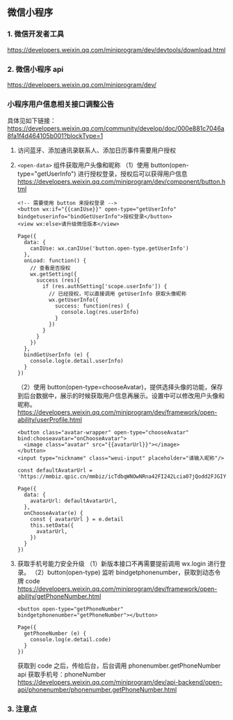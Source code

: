 ## 微信小程序

### 1. 微信开发者工具

https://developers.weixin.qq.com/miniprogram/dev/devtools/download.html

### 2. 微信小程序 api

https://developers.weixin.qq.com/miniprogram/dev/

### 小程序用户信息相关接口调整公告

具体见如下链接：https://developers.weixin.qq.com/community/develop/doc/000e881c7046a8fa1f4d464105b001?blockType=1

1. 访问蓝牙、添加通讯录联系人、添加日历事件需要用户授权
2. `<open-data>` 组件获取用户头像和昵称
   （1）使用 button(open-type="getUserInfo") 进行授权登录，授权后可以获得用户信息  
    https://developers.weixin.qq.com/miniprogram/dev/component/button.html

   ```wxml
   <!-- 需要使用 button 来授权登录 -->
   <button wx:if="{{canIUse}}" open-type="getUserInfo" bindgetuserinfo="bindGetUserInfo">授权登录</button>
   <view wx:else>请升级微信版本</view>
   ```

   ```wxjs
   Page({
     data: {
       canIUse: wx.canIUse('button.open-type.getUserInfo')
     },
     onLoad: function() {
       // 查看是否授权
       wx.getSetting({
         success (res){
           if (res.authSetting['scope.userInfo']) {
             // 已经授权，可以直接调用 getUserInfo 获取头像昵称
             wx.getUserInfo({
               success: function(res) {
                 console.log(res.userInfo)
               }
             })
           }
         }
       })
     },
     bindGetUserInfo (e) {
       console.log(e.detail.userInfo)
     }
   })
   ```

   （2）使用 button(open-type=chooseAvatar)，提供选择头像的功能，保存到后台数据中，展示的时候获取用户信息再展示。设置中可以修改用户头像和昵称。  
    https://developers.weixin.qq.com/miniprogram/dev/framework/open-ability/userProfile.html

   ```wxml
   <button class="avatar-wrapper" open-type="chooseAvatar" bind:chooseavatar="onChooseAvatar">
     <image class="avatar" src="{{avatarUrl}}"></image>
   </button>
   <input type="nickname" class="weui-input" placeholder="请输入昵称"/>
   ```

   ```wxjs
   const defaultAvatarUrl = 'https://mmbiz.qpic.cn/mmbiz/icTdbqWNOwNRna42FI242Lcia07jQodd2FJGIYQfG0LAJGFxM4FbnQP6yfMxBgJ0F3YRqJCJ1aPAK2dQagdusBZg/0'

   Page({
     data: {
       avatarUrl: defaultAvatarUrl,
     },
     onChooseAvatar(e) {
       const { avatarUrl } = e.detail
       this.setData({
         avatarUrl,
       })
     }
   })
   ```

3. 获取手机号能力安全升级
   （1）新版本接口不再需要提前调用 wx.login 进行登录。
   （2）button(open-type) 监听 bindgetphonenumber，获取到动态令牌 code  
    https://developers.weixin.qq.com/miniprogram/dev/framework/open-ability/getPhoneNumber.html

   ```wxml
   <button open-type="getPhoneNumber" bindgetphonenumber="getPhoneNumber"></button>
   ```

   ```wxjs
   Page({
     getPhoneNumber (e) {
       console.log(e.detail.code)
     }
   })
   ```

   获取到 code 之后，传给后台，后台调用 phonenumber.getPhoneNumber api 获取手机号：phoneNumber
   https://developers.weixin.qq.com/miniprogram/dev/api-backend/open-api/phonenumber/phonenumber.getPhoneNumber.html

### 3. 注意点
